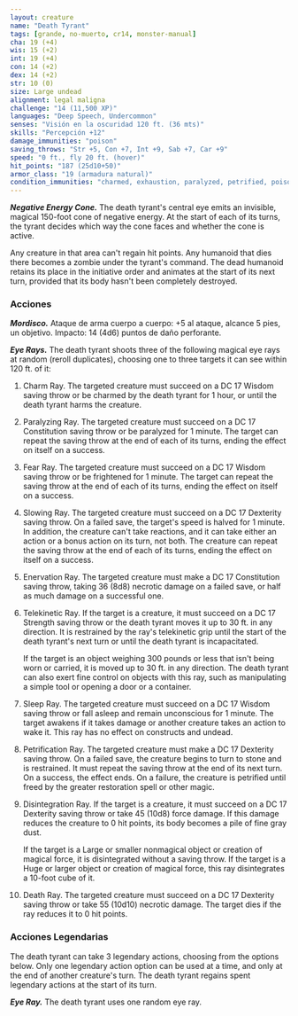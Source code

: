```yaml
---
layout: creature
name: "Death Tyrant"
tags: [grande, no-muerto, cr14, monster-manual]
cha: 19 (+4)
wis: 15 (+2)
int: 19 (+4)
con: 14 (+2)
dex: 14 (+2)
str: 10 (0)
size: Large undead
alignment: legal maligna
challenge: "14 (11,500 XP)"
languages: "Deep Speech, Undercommon"
senses: "Visión en la oscuridad 120 ft. (36 mts)"
skills: "Percepción +12"
damage_immunities: "poison"
saving_throws: "Str +5, Con +7, Int +9, Sab +7, Car +9"
speed: "0 ft., fly 20 ft. (hover)"
hit_points: "187 (25d10+50)"
armor_class: "19 (armadura natural)"
condition_immunities: "charmed, exhaustion, paralyzed, petrified, poisoned, prone"
---
```


***Negative Energy Cone.*** The death tyrant's central eye emits an invisible, magical 150-foot cone of negative energy. At the start of each of its turns, the tyrant decides which way the cone faces and whether the cone is active.

Any creature in that area can't regain hit points. Any humanoid that dies there becomes a zombie under the tyrant's command. The dead humanoid retains its place in the initiative order and animates at the start of its next turn, provided that its body hasn't been completely destroyed.

### Acciones

***Mordisco.*** Ataque de arma cuerpo a cuerpo: +5 al ataque, alcance 5 pies, un objetivo. Impacto: 14 (4d6) puntos de daño perforante.

***Eye Rays.*** The death tyrant shoots three of the following magical eye rays at random (reroll duplicates), choosing one to three targets it can see within 120 ft. of it:

1. Charm Ray. The targeted creature must succeed on a DC 17 Wisdom saving throw or be charmed by the death tyrant for 1 hour, or until the death tyrant harms the creature.

2. Paralyzing Ray. The targeted creature must succeed on a DC 17 Constitution saving throw or be paralyzed for 1 minute. The target can repeat the saving throw at the end of each of its turns, ending the effect on itself on a success.

3. Fear Ray. The targeted creature must succeed on a DC 17 Wisdom saving throw or be frightened for 1 minute. The target can repeat the saving throw at the end of each of its turns, ending the effect on itself on a success.

4. Slowing Ray. The targeted creature must succeed on a DC 17 Dexterity saving throw. On a failed save, the target's speed is halved for 1 minute. In addition, the creature can't take reactions, and it can take either an action or a bonus action on its turn, not both. The creature can repeat the saving throw at the end of each of its turns, ending the effect on itself on a success.

5. Enervation Ray. The targeted creature must make a DC 17 Constitution saving throw, taking 36 (8d8) necrotic damage on a failed save, or half as much damage on a successful one.

6. Telekinetic Ray. If the target is a creature, it must succeed on a DC 17 Strength saving throw or the death tyrant moves it up to 30 ft. in any direction. It is restrained by the ray's telekinetic grip until the start of the death tyrant's next turn or until the death tyrant is incapacitated.

   If the target is an object weighing 300 pounds or less that isn't being worn or carried, it is moved up to 30 ft. in any direction. The death tyrant can also exert fine control on objects with this ray, such as manipulating a simple tool or opening a door or a container.

7. Sleep Ray. The targeted creature must succeed on a DC 17 Wisdom saving throw or fall asleep and remain unconscious for 1 minute. The target awakens if it takes damage or another creature takes an action to wake it. This ray has no effect on constructs and undead.

8. Petrification Ray. The targeted creature must make a DC 17 Dexterity saving throw. On a failed save, the creature begins to turn to stone and is restrained. It must repeat the saving throw at the end of its next turn. On a success, the effect ends. On a failure, the creature is petrified until freed by the greater restoration spell or other magic.

9. Disintegration Ray. If the target is a creature, it must succeed on a DC 17 Dexterity saving throw or take 45 (10d8) force damage. If this damage reduces the creature to 0 hit points, its body becomes a pile of fine gray dust.

   If the target is a Large or smaller nonmagical object or creation of magical force, it is disintegrated without a saving throw. If the target is a Huge or larger object or creation of magical force, this ray disintegrates a 10-foot cube of it.

10. Death Ray. The targeted creature must succeed on a DC 17 Dexterity saving throw or take 55 (10d10) necrotic damage. The target dies if the ray reduces it to 0 hit points.

### Acciones Legendarias

The death tyrant can take 3 legendary actions, choosing from the options below. Only one legendary action option can be used at a time, and only at the end of another creature's turn. The death tyrant regains spent legendary actions at the start of its turn.

***Eye Ray.*** The death tyrant uses one random eye ray.